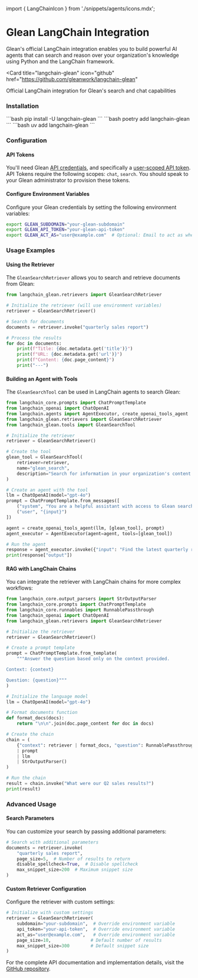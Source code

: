 import { LangChainIcon } from './snippets/agents/icons.mdx';

# <LangChainIcon className="inline" height="2rem" /> Glean LangChain Integration

Glean's official LangChain integration enables you to build powerful AI agents that can search and reason over your organization's knowledge using Python and the LangChain framework.

<Card
  title="langchain-glean"
  icon="github"
  href="https://github.com/gleanwork/langchain-glean"
>
  Official LangChain integration for Glean's search and chat capabilities
</Card>

### Installation

<Tabs>
  <Tab title="pip">```bash pip install -U langchain-glean ```</Tab>
  <Tab title="poetry">```bash poetry add langchain-glean ```</Tab>
  <Tab title="uv">```bash uv add langchain-glean ```</Tab>
</Tabs>

### Configuration

#### API Tokens

You'll need Glean [API credentials](/guides/client/authentication/glean-issued), and specifically a [user-scoped API token](/guides/client/authentication/glean-issued#selecting-permissions-and-scopes). API Tokens require the following scopes: `chat`, `search`. You should speak to your Glean administrator to provision these tokens.

#### Configure Environment Variables

Configure your Glean credentials by setting the following environment variables:

```bash
export GLEAN_SUBDOMAIN="your-glean-subdomain"
export GLEAN_API_TOKEN="your-glean-api-token"
export GLEAN_ACT_AS="user@example.com"  # Optional: Email to act as when making requests
```

### Usage Examples

#### Using the Retriever

The `GleanSearchRetriever` allows you to search and retrieve documents from Glean:

```python
from langchain_glean.retrievers import GleanSearchRetriever

# Initialize the retriever (will use environment variables)
retriever = GleanSearchRetriever()

# Search for documents
documents = retriever.invoke("quarterly sales report")

# Process the results
for doc in documents:
    print(f"Title: {doc.metadata.get('title')}")
    print(f"URL: {doc.metadata.get('url')}")
    print(f"Content: {doc.page_content}")
    print("---")
```

#### Building an Agent with Tools

The `GleanSearchTool` can be used in LangChain agents to search Glean:

```python
from langchain_core.prompts import ChatPromptTemplate
from langchain_openai import ChatOpenAI
from langchain.agents import AgentExecutor, create_openai_tools_agent
from langchain_glean.retrievers import GleanSearchRetriever
from langchain_glean.tools import GleanSearchTool

# Initialize the retriever
retriever = GleanSearchRetriever()

# Create the tool
glean_tool = GleanSearchTool(
    retriever=retriever,
    name="glean_search",
    description="Search for information in your organization's content using Glean."
)

# Create an agent with the tool
llm = ChatOpenAI(model="gpt-4o")
prompt = ChatPromptTemplate.from_messages([
    ("system", "You are a helpful assistant with access to Glean search."),
    ("user", "{input}")
])

agent = create_openai_tools_agent(llm, [glean_tool], prompt)
agent_executor = AgentExecutor(agent=agent, tools=[glean_tool])

# Run the agent
response = agent_executor.invoke({"input": "Find the latest quarterly report"})
print(response["output"])
```

#### RAG with LangChain Chains

You can integrate the retriever with LangChain chains for more complex workflows:

```python
from langchain_core.output_parsers import StrOutputParser
from langchain_core.prompts import ChatPromptTemplate
from langchain_core.runnables import RunnablePassthrough
from langchain_openai import ChatOpenAI
from langchain_glean.retrievers import GleanSearchRetriever

# Initialize the retriever
retriever = GleanSearchRetriever()

# Create a prompt template
prompt = ChatPromptTemplate.from_template(
    """Answer the question based only on the context provided.

Context: {context}

Question: {question}"""
)

# Initialize the language model
llm = ChatOpenAI(model="gpt-4o")

# Format documents function
def format_docs(docs):
    return "\n\n".join(doc.page_content for doc in docs)

# Create the chain
chain = (
    {"context": retriever | format_docs, "question": RunnablePassthrough()}
    | prompt
    | llm
    | StrOutputParser()
)

# Run the chain
result = chain.invoke("What were our Q2 sales results?")
print(result)
```

### Advanced Usage

#### Search Parameters

You can customize your search by passing additional parameters:

```python
# Search with additional parameters
documents = retriever.invoke(
    "quarterly sales report",
    page_size=5,  # Number of results to return
    disable_spellcheck=True,  # Disable spellcheck
    max_snippet_size=200  # Maximum snippet size
)
```

#### Custom Retriever Configuration

Configure the retriever with custom settings:

```python
# Initialize with custom settings
retriever = GleanSearchRetriever(
    subdomain="your-subdomain",  # Override environment variable
    api_token="your-api-token",  # Override environment variable
    act_as="user@example.com",   # Override environment variable
    page_size=10,               # Default number of results
    max_snippet_size=300        # Default snippet size
)
```

For the complete API documentation and implementation details, visit the [GitHub repository](https://github.com/gleanwork/langchain-glean).

